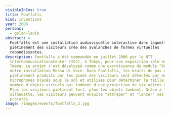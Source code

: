 ```yaml
---
visibleInCms: true
title: Footfalls
kind: inventions
year: 2006
persons:
  - golan-levin
abstract: >
  Footfalls est une installation audiovisuelle interactive dans laquelle le
  piétinement des visiteurs crée des avalanches de formes virtuelles
  rebondissantes.
description: Footfalls a été commandée en juillet 2006 par le NTT
  InterCommunicationsCenter (ICC), à Tokyo, pour son exposition solo de projets
  Tmema. Le projet s'est développé comme une excroissance du module "Bubbles" de
  notre installation Messa di Voce. Dans Footfalls, les bruits de pas et de
  piétinement produits par les pieds des visiteurs sont détectés par des
  microphones placés sous le sol et utilisés pour déterminer la taille et le
  nombre d'objets virtuels qui tombent d'une projection de six mètres de haut.
  Plus les visiteurs piétinent fort, plus les objets tombent. Grâce à leur
  silhouette, les visiteurs peuvent ensuite "attraper" et "lancer" ces objets
  projetés.
image: /images/events/footfalls_2.jpg
---
```

